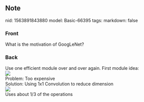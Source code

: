 ## Note
nid: 1563891843880
model: Basic-66395
tags: 
markdown: false

### Front
What is the motivation of GoogLeNet?

### Back
<div>Use one efficient module over and over again. First module idea: </div><img src="Screenshot 2019-07-23 at 16.28.22.png"><div>Problem: Too expensive </div><div>
</div><div>Solution: Using 1x1 Convolution to reduce dimension </div><div><img src="Screenshot 2019-07-23 at 16.29.44.png">
</div><div>Uses about 1/3 of the operations</div>
